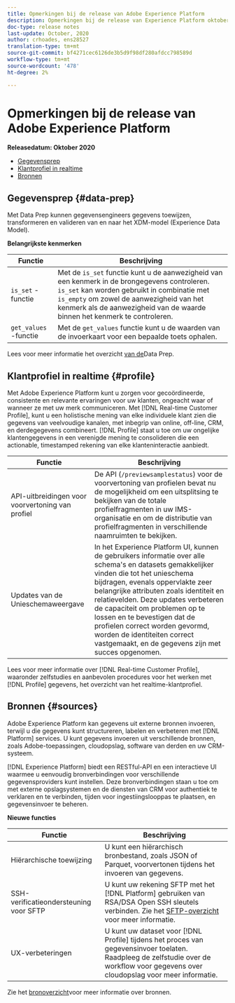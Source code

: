 ```yaml
---
title: Opmerkingen bij de release van Adobe Experience Platform
description: Opmerkingen bij de release van Experience Platform oktober 2020
doc-type: release notes
last-update: October, 2020
author: crhoades, ens28527
translation-type: tm+mt
source-git-commit: bf4271cec6126de3b5d9f98df280afdcc798589d
workflow-type: tm+mt
source-wordcount: '478'
ht-degree: 2%

---
```



# Opmerkingen bij de release van Adobe Experience Platform

**Releasedatum: Oktober 2020**

- [Gegevensprep](#data-prep)
- [Klantprofiel in realtime](#profile)
- [Bronnen](#sources)

## Gegevensprep {#data-prep}

Met Data Prep kunnen gegevensengineers gegevens toewijzen, transformeren en valideren van en naar het XDM-model (Experience Data Model).

**Belangrijkste kenmerken**

| Functie | Beschrijving |
| ------- | ----------- |
| `is_set` -functie | Met de `is_set` functie kunt u de aanwezigheid van een kenmerk in de brongegevens controleren. `is_set` kan worden gebruikt in combinatie met `is_empty` om zowel de aanwezigheid van het kenmerk als de aanwezigheid van de waarde binnen het kenmerk te controleren. |
| `get_values` -functie | Met de `get_values` functie kunt u de waarden van de invoerkaart voor een bepaalde toets ophalen. |

Lees voor meer informatie het overzicht [van de](../../data-prep/home.md)Data Prep.

## Klantprofiel in realtime {#profile}

Met Adobe Experience Platform kunt u zorgen voor gecoördineerde, consistente en relevante ervaringen voor uw klanten, ongeacht waar of wanneer ze met uw merk communiceren. Met [!DNL Real-time Customer Profile], kunt u een holistische mening van elke individuele klant zien die gegevens van veelvoudige kanalen, met inbegrip van online, off-line, CRM, en derdegegevens combineert. [!DNL Profile] staat u toe om uw ongelijke klantengegevens in een verenigde mening te consolideren die een actionable, timestamped rekening van elke klanteninteractie aanbiedt.

| Functie | Beschrijving |
| ------- | ----------- |
| API-uitbreidingen voor voorvertoning van profiel | De API (`/previewsamplestatus`) voor de voorvertoning van profielen bevat nu de mogelijkheid om een uitsplitsing te bekijken van de totale profielfragmenten in uw IMS-organisatie en om de distributie van profielfragmenten in verschillende naamruimten te bekijken. |
| Updates van de Unieschemaweergave | In het Experience Platform UI, kunnen de gebruikers informatie over alle schema&#39;s en datasets gemakkelijker vinden die tot het unieschema bijdragen, evenals oppervlakte zeer belangrijke attributen zoals identiteit en relatievelden. Deze updates verbeteren de capaciteit om problemen op te lossen en te bevestigen dat de profielen correct worden gevormd, worden de identiteiten correct vastgemaakt, en de gegevens zijn met succes opgenomen. |

Lees voor meer informatie over [!DNL Real-time Customer Profile], waaronder zelfstudies en aanbevolen procedures voor het werken met [!DNL Profile] gegevens, het overzicht [](../../profile/home.md)van het realtime-klantprofiel.

## Bronnen {#sources}

Adobe Experience Platform kan gegevens uit externe bronnen invoeren, terwijl u die gegevens kunt structureren, labelen en verbeteren met [!DNL Platform] services. U kunt gegevens invoeren uit verschillende bronnen, zoals Adobe-toepassingen, cloudopslag, software van derden en uw CRM-systeem.

[!DNL Experience Platform] biedt een RESTful-API en een interactieve UI waarmee u eenvoudig bronverbindingen voor verschillende gegevensproviders kunt instellen. Deze bronverbindingen staan u toe om met externe opslagsystemen en de diensten van CRM voor authentiek te verklaren en te verbinden, tijden voor ingestiingslooppas te plaatsen, en gegevensinvoer te beheren.

**Nieuwe functies**

| Functie | Beschrijving |
| ------- | ----------- |
| Hiërarchische toewijzing | U kunt een hiërarchisch bronbestand, zoals JSON of Parquet, voorvertonen tijdens het invoeren van gegevens. |
| SSH-verificatieondersteuning voor SFTP | U kunt uw rekening SFTP met het [!DNL Platform] gebruiken van RSA/DSA Open SSH sleutels verbinden. Zie het [SFTP-overzicht](../../sources/connectors/cloud-storage/ftp-sftp.md) voor meer informatie. |
| UX-verbeteringen | U kunt uw dataset voor [!DNL Profile] tijdens het proces van gegevensinvoer toelaten. Raadpleeg de zelfstudie over de workflow [](../../sources/tutorials/ui/dataflow/batch/cloud-storage.md) voor gegevens over cloudopslag voor meer informatie. |

Zie het [bronoverzicht](../../sources/home.md)voor meer informatie over bronnen.